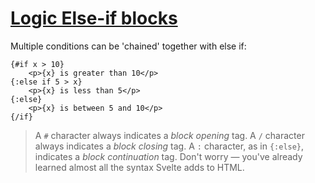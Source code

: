# [Logic  Else-if blocks](https://svelte.dev/tutorial/else-if-blocks)

Multiple conditions can be 'chained' together with else if:

```svelte
{#if x > 10}
	<p>{x} is greater than 10</p>
{:else if 5 > x}
	<p>{x} is less than 5</p>
{:else}
	<p>{x} is between 5 and 10</p>
{/if}
```

> A `#` character always indicates a _block opening_ tag. A `/` character always indicates a _block closing_ tag. A `:` character, as in `{:else}`, indicates a _block continuation_ tag. Don't worry — you've already learned almost all the syntax Svelte adds to HTML.